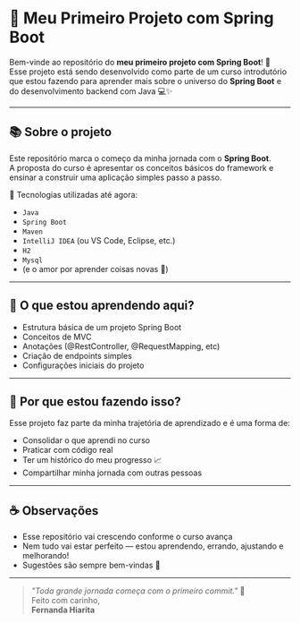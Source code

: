 # 🌸 Meu Primeiro Projeto com Spring Boot

Bem-vinde ao repositório do **meu primeiro projeto com Spring Boot**! 🚀  
Esse projeto está sendo desenvolvido como parte de um curso introdutório que estou fazendo para aprender mais sobre o universo do **Spring Boot** e do desenvolvimento backend com Java 💻✨

---

## 📚 Sobre o projeto

Este repositório marca o começo da minha jornada com o **Spring Boot**.  
A proposta do curso é apresentar os conceitos básicos do framework e ensinar a construir uma aplicação simples passo a passo.

🧠 Tecnologias utilizadas até agora:

- `Java`
- `Spring Boot`
- `Maven`
- `IntelliJ IDEA` (ou VS Code, Eclipse, etc.)
- `H2`
- `Mysql`
- (e o amor por aprender coisas novas 💖)

---

## 🧩 O que estou aprendendo aqui?

- Estrutura básica de um projeto Spring Boot
- Conceitos de MVC
- Anotações (@RestController, @RequestMapping, etc)
- Criação de endpoints simples
- Configurações iniciais do projeto

---

## 🌱 Por que estou fazendo isso?

Esse projeto faz parte da minha trajetória de aprendizado e é uma forma de:

- Consolidar o que aprendi no curso
- Praticar com código real
- Ter um histórico do meu progresso 📈
- Compartilhar minha jornada com outras pessoas

---

## ☕ Observações

- Esse repositório vai crescendo conforme o curso avança
- Nem tudo vai estar perfeito — estou aprendendo, errando, ajustando e melhorando!
- Sugestões são sempre bem-vindas 💌

---

> _"Toda grande jornada começa com o primeiro commit."_ 🐾  
> Feito com carinho,  
> **Fernanda Hiarita**

